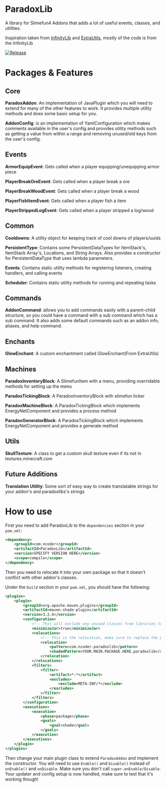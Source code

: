 # ParadoxLib
 A library for Slimefun4 Addons that adds a lot of useful events, classes, and utilities.
 
 Inspiration taken from [InfinityLib](https://github.com/Mooy1/InfinityLib) and [ExtraUtils](https://github.com/Slimefun-Addon-Community/ExtraUtils), mostly of the code is from the InfinityLib
 
 [![Release](https://jitpack.io/v/MrNickCoder/ParadoxLib.svg)](https://jitpack.io/#MrNickCoder/ParadoxLib)
 
# Packages & Features
## Core
<b>ParadoxAddon</b>: An implementation of JavaPlugin
which you will need to extend for many of the other features to work.
It provides multiple utility methods and does some basic setup for you.

<b>AddonConfig</b>: is an implementation of YamlConfiguration
which makes comments available in the user's config
and provides utility methods such as getting a value from within a range
and removing unused/old keys from the user's config.

## Events
<b>ArmorEquipEvent</b>: Gets called when a player equipping/unequipping armor piece

<b>PlayerBreakOreEvent</b>: Gets called when a player break a ore

<b>PlayerBreakWoodEvent</b>: Gets called when a player break a wood

<b>PlayerFishItemEvent</b>: Gets called when a player fish a item

<b>PlayerStrippedLogEvent</b>: Gets called when a player stripped a log/wood

## Common
<b>Cooldowns</b>: A utility object for keeping track of cool downs of players/uuids

<b>PersistentType</b>: Contains some PersistentDataTypes for
ItemStack's, ItemStack Array's, Locations, and String Arrays.
Also provides a constructor for PersistentDataType that uses lambda parameters.

<b>Events</b>: Contains static utility methods for registering listeners, creating handlers, and calling events

<b>Scheduler</b>: Contains static utility methods for running and repeating tasks

## Commands
<b>AddonCommand</b>: allows you to add commands easily with a parent-child structure,
so you could have a command with a sub command which has a sub command.
It also adds some default commands such as an addon info, aliases, and help command.

## Enchants
<b>GlowEnchant</b>: A custom enchantment called GlowEnchant(From ExtraUtils)

## Machines
<b>ParadoxInventoryBlock</b>: A SlimefunItem with a menu, providing overridable methods for setting up the menu

<b>ParadoxTickingBlock</b>: A ParadoxInventoryBlock with slimefun ticker

<b>ParadoxMachineBlock</b>: A ParadoxTickingBlock which implements EnergyNetComponent and provides a process method

<b>ParadoxGeneratorBlock</b>: A ParadoxTickingBlock which implements EnergyNetComponent and provides a generate method

## Utils
<b>SkullTexture</b>: A class to get a custom skull texture even if its not in textures.minecraft.com

## Future Additions
<b>Translation Utility</b>: Some sort of easy way to create translatable strings for your addon's and paradoxlibs's strings

# How to use

First you need to add ParadoxLib to the `dependencies` section in your `pom.xml`:

```xml
<dependency>
    <groupId>com.ncoder</groupId>
    <artifactId>ParadoxLib</artifactId>
    <version>SPECIFY VERSION HERE</version>
    <scope>compile</scope>
</dependency>
```

Then you need to relocate it into your own package so that it doesn't conflict with other addon's classes.

Under the `build` section in your `pom.xml`, you should have the following:

```xml
<plugins>
    <plugin>
        <groupId>org.apache.maven.plugins</groupId>
        <artifactId>maven-shade-plugin</artifactId>
        <version>3.2.4</version>
        <configuration>
            <!-- This will exclude any unused classes from libraries to reduce file size, not required -->
            <minimizeJar>true</minimizeJar>
            <relocations>
                <!-- This is the relocation, make sure to replace the package name, REQUIRED -->
                <relocation>
                    <pattern>com.ncoder.paradoxlib</pattern>
                    <shadedPattern>YOUR.MAIN.PACKAGE.HERE.paradoxlib</shadedPattern>
                </relocation>
            </relocations>
            <filters>
                <filter>
                    <artifact>*:*</artifact>
                    <excludes>
                        <exclude>META-INF/*</exclude>
                    </excludes>
                </filter>
            </filters>
        </configuration>
        <executions>
            <execution>
                <phase>package</phase>
                <goals>
                    <goal>shade</goal>
                </goals>
            </execution>
        </executions>
    </plugin>
</plugins>
```

Then change your main plugin class to extend `ParadoxAddon` and implement the constructor.
You will need to use `Enable()` and `Disable()` instead of `onEnable()` and `onDisable`.
Make sure you don't call `super.onEnable/Disable`.
Your updater and config setup is now handled, make sure to test that it's working though!
